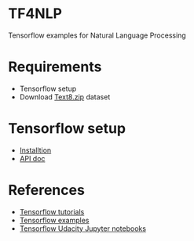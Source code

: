 # TF4NLP
Tensorflow examples for Natural Language Processing

# Requirements
- Tensorflow setup
- Download [Text8.zip](http://mattmahoney.net/dc/text8.zip) dataset

# Tensorflow setup
- [Installtion](https://www.tensorflow.org/versions/r0.10/get_started/os_setup.html#pip-installation)
- [API doc](https://www.tensorflow.org/versions/r0.10/api_docs/python/index.html)

# References
- [Tensorflow tutorials](https://github.com/sherrym/tf-tutorial)
- [Tensorflow examples](https://github.com/tensorflow/tensorflow/tree/master/tensorflow/examples/)
- [Tensorflow Udacity Jupyter notebooks](https://github.com/tensorflow/tensorflow/tree/master/tensorflow/examples/udacity)